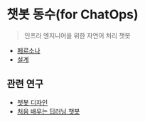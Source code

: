 # 챗봇 동수(for ChatOps)

> 인프라 엔지니어을 위한 자연어 처리 챗봇

* [페르소나](./doc/chatbot_persona.md)
* [설계](./doc/dongsu_design.md)

## 관련 연구

* [챗봇 디자인](./doc/chatbot_design.md)
* [처음 배우는 딥러닝 챗봇](./doc/first_chatbot.md)
